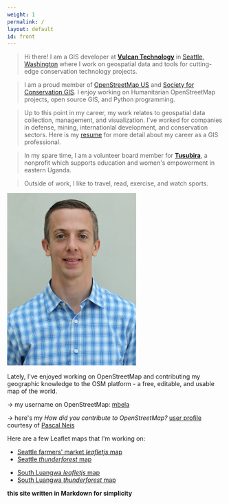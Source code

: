 ```yaml
---
weight: 1
permalink: /
layout: default
id: front
---
```


>Hi there! I am a GIS developer at [**Vulcan Technology**](http://www.vulcan.com/technology) in [Seattle, Washington](/maps/leaflet-map.html) where I work on geospatial data and tools for cutting-edge conservation technology projects.

>I am a proud member of [OpenStreetMap US](http://openstreetmap.us) and [Society for Conservation GIS](http://scgis.org).
>I enjoy working on Humanitarian OpenStreetMap projects, open source GIS, and Python programming.

>Up to this point in my career, my work relates to geospatial data collection, management, and visualization. I've worked for companies in defense, mining, internationlal development, and conservation sectors. Here is my [resume](resume/resume.md) for more detail about my career as a GIS professional.

>In my spare time, I am a volunteer board member for [**Tusubira**](http://www.tusubira.org), a nonprofit which supports education and women's empowerment in eastern Uganda.

>Outside of work, I like to travel, read, exercise, and watch sports.

[comment]:![joelm](/images/Masselink-edit.jpg)
<img src="/images/Masselink-edit.jpg" alt="Joel Masselink" width="300px" height="400px"/>


Lately, I've enjoyed working on OpenStreetMap and contributing my geographic knowledge to the OSM platform - a free, editable, and usable map of the world.

  ->  my username on OpenStreetMap:  [mbela](http://www.openstreetmap.org/user/mbela)  

  ->  here's my *How did you contribute to OpenStreetMap?* [user profile](http://hdyc.neis-one.org/?mbela) courtesy of [Pascal Neis](http://neis-one.org)


Here are a few Leaflet maps that I'm working on:

<!-- * [example leaflet map](/maps/leaflet-map.html) -->
* [Seattle farmers' market *leafletjs* map](/maps/Seattle-markets-map.html)
* [Seattle *thunderforest* map](/maps/survive-sound-thunderforest.html)
<!-- * [South Luangwa mapbox map](/maps/SLuangwa-map-mapbox.html) -->
* [South Luangwa *leafletjs* map](/maps/SLuangwa-map-leaflet.html)
* [South Luangwa *thunderforest* map](/maps/SLuangwa-map-thunderforest.html)<br>


**this site written in Markdown for simplicity**

<!-- [html version](html-version.html) -->
